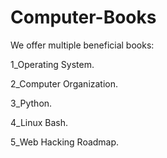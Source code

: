 # Computer-Books
We offer multiple beneficial books:

1_Operating System.

2_Computer Organization.

3_Python.

4_Linux Bash.

5_Web Hacking Roadmap.

